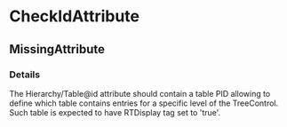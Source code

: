 ﻿---  
uid: Validator_18_3_1  
---

# CheckIdAttribute

## MissingAttribute

### Details

The Hierarchy\/Table@id attribute should contain a table PID allowing to define which table contains entries for a specific level of the TreeControl.  
Such table is expected to have RTDisplay tag set to 'true'.
